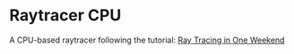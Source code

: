 # Raytracer CPU

A CPU-based raytracer following the tutorial: [Ray Tracing in One Weekend](https://raytracing.github.io/books/RayTracingInOneWeekend.html)